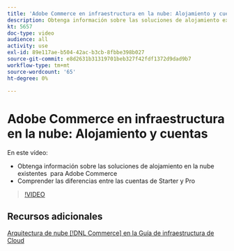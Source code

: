 ```yaml
---
title: 'Adobe Commerce en infraestructura en la nube: Alojamiento y cuentas'
description: Obtenga información sobre las soluciones de alojamiento existentes para Adobe Commerce ​. Comprender las diferencias entre las cuentas de inicio y ​.
kt: 5657
doc-type: video
audience: all
activity: use
exl-id: 89e117ae-b504-42ac-b3cb-8fbbe398b027
source-git-commit: e8d2631b31319701beb327f42fdf1372d9dad9b7
workflow-type: tm+mt
source-wordcount: '65'
ht-degree: 0%

---
```


# Adobe Commerce en infraestructura en la nube: Alojamiento y cuentas

En este vídeo:

- Obtenga información sobre las soluciones de alojamiento en la nube existentes &#x200B; para Adobe Commerce
- Comprender las diferencias entre las cuentas de Starter y Pro &#x200B;

>[!VIDEO](https://video.tv.adobe.com/v/35813?quality=12&learn=on)

## Recursos adicionales

[Arquitectura de nube [!DNL Commerce] en la Guía de infraestructura de Cloud](https://experienceleague.adobe.com/docs/commerce-cloud-service/user-guide/architecture/cloud-architecture.html)
